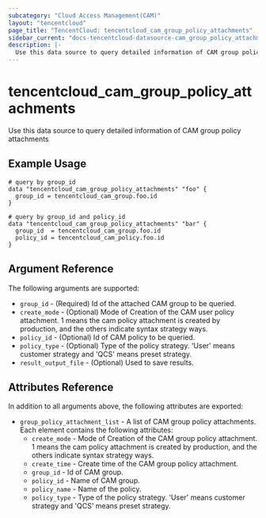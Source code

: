 ```yaml
---
subcategory: "Cloud Access Management(CAM)"
layout: "tencentcloud"
page_title: "TencentCloud: tencentcloud_cam_group_policy_attachments"
sidebar_current: "docs-tencentcloud-datasource-cam_group_policy_attachments"
description: |-
  Use this data source to query detailed information of CAM group policy attachments
---
```


# tencentcloud_cam_group_policy_attachments

Use this data source to query detailed information of CAM group policy attachments

## Example Usage

```hcl
# query by group_id
data "tencentcloud_cam_group_policy_attachments" "foo" {
  group_id = tencentcloud_cam_group.foo.id
}

# query by group_id and policy_id
data "tencentcloud_cam_group_policy_attachments" "bar" {
  group_id  = tencentcloud_cam_group.foo.id
  policy_id = tencentcloud_cam_policy.foo.id
}
```

## Argument Reference

The following arguments are supported:

* `group_id` - (Required) Id of the attached CAM group to be queried.
* `create_mode` - (Optional) Mode of Creation of the CAM user policy attachment. 1 means the cam policy attachment is created by production, and the others indicate syntax strategy ways.
* `policy_id` - (Optional) Id of CAM policy to be queried.
* `policy_type` - (Optional) Type of the policy strategy. 'User' means customer strategy and 'QCS' means preset strategy.
* `result_output_file` - (Optional) Used to save results.

## Attributes Reference

In addition to all arguments above, the following attributes are exported:

* `group_policy_attachment_list` - A list of CAM group policy attachments. Each element contains the following attributes:
  * `create_mode` - Mode of Creation of the CAM group policy attachment. 1 means the cam policy attachment is created by production, and the others indicate syntax strategy ways.
  * `create_time` - Create time of the CAM group policy attachment.
  * `group_id` - Id of CAM group.
  * `policy_id` - Name of CAM group.
  * `policy_name` - Name of the policy.
  * `policy_type` - Type of the policy strategy. 'User' means customer strategy and 'QCS' means preset strategy.


